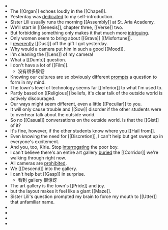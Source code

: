 -
- The [[Organ]] echoes loudly in the [[Chapel]].
- Yesterday was [dedicated]([[Dedicate]]) to my self-introduction.
- Sister Lili usually runs the morning [[Assembly]] at St. Aria Academy.
- We'll start in [[Genesis]], chapter three, [[Verse]] two.
- But forbidding something only makes it that much more [intriguing]([[Intrigue]]).
- Only women seem to bring about [[Grave]] [[Misfortune]].
- I [reverently]([[Reverent]]) [[Dust]] off the gift I got yesterday.
- Why would a camera put him in such a good [[Mood]].
- I'm cleaning the [[Lens]] of my camera!
- What a [[Dumb]] question.
- I don't have a lot of [[Film]].
	- 没有很多胶卷
- Knowing our cultures are so obviously different [prompts]([[Prompt]]) a question to form in my mind.
- The town's level of technology seems far [[Inferior]] to what I'm used to.
- Partly based on [[Religious]] beliefs, it's clear talk of the outside world is actively discouraged.
- Our ways might seem different, even a little [[Peculiar]] to you.
- It will only cause trouble and [[Sow]] disorder if the other students were to overhear talk about the outside world.
- So no [[Casual]] conversations on the outside world. Is that the [[Gist]] of it?
- It's fine, however, if the other students know where you [[Hail from]].
- Even knowing the need for [[Discretion]], I can't help but get swept up in everyone's excitement.
- And you, too, Kirie. Stop [interrogating]([[Interrogate]]) the poor boy.
- I can't believe there's an entire art gallery [buried]([[Bury]]) the [[Corridor]] we're walking through right now.
- All cameras are [prohibited]([[Prohibit]]).
- We [[Descend]] into the gallery.
- I can't help but [[Gasp]] in surprise.
	- 看到 gallery 很惊讶
- The art gallery is the town's [[Pride]] and joy.
- but the layout makes it feel like a giant [[Maze]].
- Sister Lili's question prompted my brain to force my mouth to [[Utter]] that unfamiliar name.
-
-
-
-